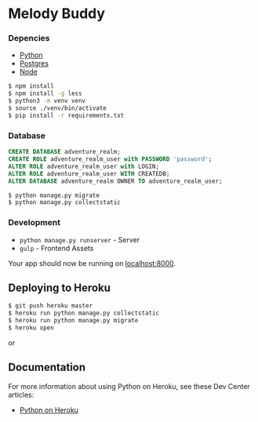 # Melody Buddy

### Depencies

* [Python](http://install.python-guide.org)
* [Postgres](https://devcenter.heroku.com/articles/heroku-postgresql#local-setup)
* [Node](https://nodejs.org/en/download/)

```sh
$ npm install
$ npm install -g less
$ python3 -m venv venv
$ source ./venv/bin/activate
$ pip install -r requirements.txt
```

### Database

```sql
CREATE DATABASE adventure_realm;
CREATE ROLE adventure_realm_user with PASSWORD 'password';
ALTER ROLE adventure_realm_user with LOGIN;
ALTER ROLE adventure_realm_user WITH CREATEDB;
ALTER DATABASE adventure_realm OWNER TO adventure_realm_user;
```

```sh
$ python manage.py migrate
$ python manage.py collectstatic
```

### Development

* `python manage.py runserver` - Server
* `gulp` - Frontend Assets

Your app should now be running on [localhost:8000](http://localhost:8000/).

## Deploying to Heroku

```sh
$ git push heroku master
$ heroku run python manage.py collectstatic
$ heroku run python manage.py migrate
$ heroku open
```
or

## Documentation

For more information about using Python on Heroku, see these Dev Center articles:

- [Python on Heroku](https://devcenter.heroku.com/categories/python)
